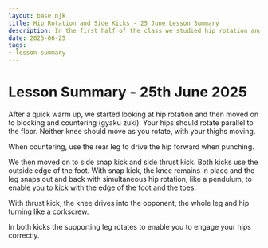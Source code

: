 ```yaml
---
layout: base.njk
title: Hip Rotation and Side Kicks - 25 June Lesson Summary
description: In the first half of the class we studied hip rotation and block punch combinations. We then moved on to side snap and thrust kicks.
date: 2025-06-25
tags:
- lesson-summary
---
```

# Lesson Summary - 25th June 2025

After a quick warm up, we started looking at hip rotation and then moved on to blocking and countering (gyaku zuki). Your hips should rotate parallel to the floor. Neither knee should move as you rotate, with your thighs moving. 

When countering, use the rear leg to drive the hip forward when punching.

We then moved on to side snap kick and side thrust kick. Both kicks use the outside edge of the foot. With snap kick, the knee remains in place and the leg snaps out and back with simultaneous hip rotation, like a pendulum, to enable you to kick with the edge of the foot and the toes.

With thrust kick, the knee drives into the opponent, the whole leg and hip turning like a corkscrew.

In both kicks the supporting leg rotates to enable you to engage your hips correctly.
